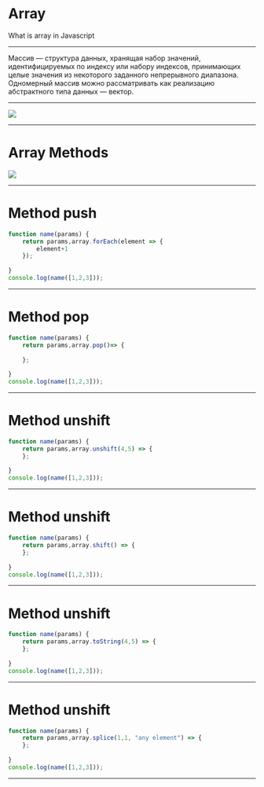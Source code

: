 # Array
What is array in Javascript
___
Массив — структура данных, хранящая набор значений, идентифицируемых по индексу или набору индексов, принимающих целые значения из некоторого заданного непрерывного диапазона. Одномерный массив можно рассматривать как реализацию абстрактного типа данных — вектор.
___
![](https://media.geeksforgeeks.org/wp-content/cdn-uploads/20230726162247/Array-data-structure.png)
___
# Array Methods
![](https://miro.medium.com/v2/resize:fit:1024/1*UC_Ok8MiRY8IVqGAP8uIPQ.png)
___
# Method push
``` Javascript
function name(params) {
    return params,array.forEach(element => {
        element+1
    });
    
}
console.log(name([1,2,3]));
```
___
# Method pop
``` Javascript
function name(params) {
    return params,array.pop()=> {
        
    };
    
}
console.log(name([1,2,3]));
```
___

# Method unshift
``` Javascript
function name(params) {
    return params,array.unshift(4,5) => {
    };
    
}
console.log(name([1,2,3]));
```
___
# Method unshift
``` Javascript
function name(params) {
    return params,array.shift() => {
    };
    
}
console.log(name([1,2,3]));
```
___
# Method unshift
``` Javascript
function name(params) {
    return params,array.toString(4,5) => {
    };
    
}
console.log(name([1,2,3]));
```
___
# Method unshift
``` Javascript
function name(params) {
    return params,array.splice(1,1, "any element") => {
    };
    
}
console.log(name([1,2,3]));
```
___

